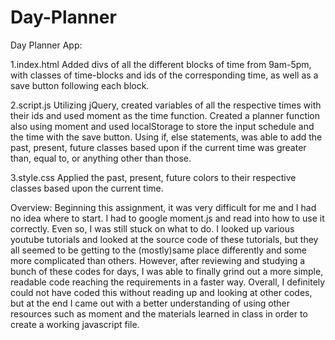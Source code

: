 # Day-Planner


Day Planner App:

1.index.html
Added divs of all the different blocks of time from 9am-5pm, with classes of time-blocks and ids of the corresponding time, as well as a save button following each block.

2.script.js
Utilizing jQuery, created variables of all the respective times with their ids and used moment as the time function. Created a planner function also using moment and used localStorage to store the input schedule and the time with the save button. Using if, else statements, was able to add the past, present, future classes based upon if the current time was greater than, equal to, or anything other than those. 

3.style.css
Applied the past, present, future colors to their respective classes based upon the current time.

Overview:
Beginning this assignment, it was very difficult for me and I had no idea where to start. I had to google moment.js and read into how to use it correctly. Even so, I was still stuck on what to do. I looked up various youtube tutorials and looked at the source code of these tutorials, but they all seemed to be getting to the (mostly)same place differently and some more complicated than others. However, after reviewing and studying a bunch of these codes for days, I was able to finally grind out a more simple, readable code reaching the requirements in a faster way. Overall, I definitely could not have coded this without reading up and looking at other codes, but at the end I came out with a better understanding of using other resources such as moment and the materials learned in class in order to create a working javascript file.